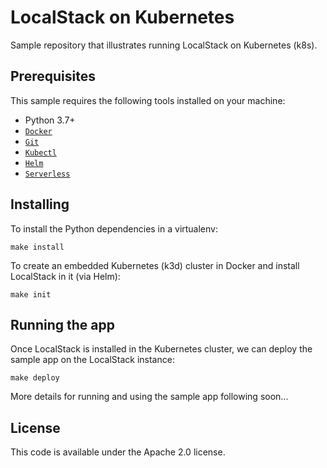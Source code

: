 # LocalStack on Kubernetes

Sample repository that illustrates running LocalStack on Kubernetes (k8s).

## Prerequisites

This sample requires the following tools installed on your machine:
* Python 3.7+
* [`Docker`](https://www.docker.com/)
* [`Git`](https://git-scm.com/)
* [`Kubectl`](https://kubernetes.io/docs/tasks/tools/#kubectl)
* [`Helm`](https://helm.sh/)
* [`Serverless`](https://www.npmjs.com/package/serverless)

## Installing

To install the Python dependencies in a virtualenv:
```
make install
```

To create an embedded Kubernetes (k3d) cluster in Docker and install LocalStack in it (via Helm):
```
make init
```

## Running the app

Once LocalStack is installed in the Kubernetes cluster, we can deploy the sample app on the LocalStack instance:
```
make deploy
```

More details for running and using the sample app following soon...

## License

This code is available under the Apache 2.0 license.
